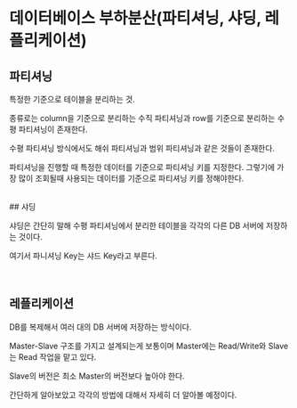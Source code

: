 # 데이터베이스 부하분산(파티셔닝, 샤딩, 레플리케이션)


## 파티셔닝

특정한 기준으로 테이블을 분리하는 것.

종류로는 column을 기준으로 분리하는 수직 파티셔닝과
row를 기준으로 분리하는 수평 파티셔닝이 존재한다.

수평 파티셔닝 방식에서도 해쉬 파티셔닝과 범위 파티셔닝과 같은 것들이 존재한다.

파티셔닝을 진행할 때 특정한 데이터를 기준으로 파티셔닝 키를 지정한다. 그렇기에 가장 많이 조회될때 사용되는 데이터를 기준으로 파티셔닝 키를 정해야한다.

<br>
## 샤딩

샤딩은 간단히 말해 수평 파티셔닝에서 분리한 테이블을 각각의 다른 DB 서버에 저장하는 것이다.

여기서 파니셔닝 Key는 샤드 Key라고 부른다.

<br>

## 레플리케이션

DB를 복제해서 여러 대의 DB 서버에 저장하는 방식이다.

Master-Slave 구조를 가지고 설계되는게 보통이며 Master에는 Read/Write와 Slave는 Read 작업을 맡고 있다.

Slave의 버전은 최소 Master의 버전보다 높아야 한다.

간단하게 알아보았고 각각의 방법에 대해서 자세히 더 알아볼 예정이다.